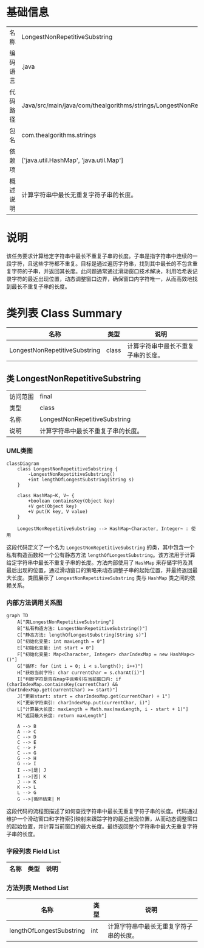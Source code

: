 # 基础信息

|      |      |
|------|------|
| 名称 | LongestNonRepetitiveSubstring |
| 编码语言 | .java |
| 代码路径 | Java/src/main/java/com/thealgorithms/strings/LongestNonRepetitiveSubstring.java |
| 包名 | com.thealgorithms.strings |
| 依赖项 | ['java.util.HashMap', 'java.util.Map'] |
| 概述说明 | 计算字符串中最长无重复字符子串的长度。 |

# 说明

该任务要求计算给定字符串中最长不重复子串的长度。子串是指字符串中连续的一段字符，且这些字符都不重复。目标是通过遍历字符串，找到其中最长的不包含重复字符的子串，并返回其长度。此问题通常通过滑动窗口技术解决，利用哈希表记录字符的最近出现位置，动态调整窗口边界，确保窗口内字符唯一，从而高效地找到最长不重复子串的长度。

# 类列表 Class Summary

| 名称   | 类型  | 说明 |
|-------|------|-------------|
| LongestNonRepetitiveSubstring | class | 计算字符串中最长不重复子串的长度。 |



## 类 LongestNonRepetitiveSubstring

|      |      |
|------|------|
| 访问范围 | final |
| 类型 | class |
| 名称 | LongestNonRepetitiveSubstring |
| 说明 | 计算字符串中最长不重复子串的长度。 |


### UML类图

```mermaid
classDiagram
    class LongestNonRepetitiveSubstring {
        -LongestNonRepetitiveSubstring()
        +int lengthOfLongestSubstring(String s)
    }

    class HashMap~K, V~ {
        +boolean containsKey(Object key)
        +V get(Object key)
        +V put(K key, V value)
    }

    LongestNonRepetitiveSubstring --> HashMap~Character, Integer~ : 使用
```

这段代码定义了一个名为 `LongestNonRepetitiveSubstring` 的类，其中包含一个私有构造函数和一个公有静态方法 `lengthOfLongestSubstring`。该方法用于计算给定字符串中最长不重复子串的长度。方法内部使用了 `HashMap` 来存储字符及其最后出现的位置，通过滑动窗口的策略来动态调整子串的起始位置，并最终返回最大长度。类图展示了 `LongestNonRepetitiveSubstring` 类与 `HashMap` 类之间的依赖关系。


### 内部方法调用关系图

```mermaid
graph TD
    A["类LongestNonRepetitiveSubstring"]
    B["私有构造方法: LongestNonRepetitiveSubstring()"]
    C["静态方法: lengthOfLongestSubstring(String s)"]
    D["初始化变量: int maxLength = 0"]
    E["初始化变量: int start = 0"]
    F["初始化变量: Map<Character, Integer> charIndexMap = new HashMap<>()"]
    G["循环: for (int i = 0; i < s.length(); i++)"]
    H["获取当前字符: char currentChar = s.charAt(i)"]
    I["判断字符是否在map中且索引在当前窗口内: if (charIndexMap.containsKey(currentChar) && charIndexMap.get(currentChar) >= start)"]
    J["更新start: start = charIndexMap.get(currentChar) + 1"]
    K["更新字符索引: charIndexMap.put(currentChar, i)"]
    L["计算最大长度: maxLength = Math.max(maxLength, i - start + 1)"]
    M["返回最大长度: return maxLength"]

    A --> B
    A --> C
    C --> D
    C --> E
    C --> F
    C --> G
    G --> H
    G --> I
    I -->|是| J
    I -->|否| K
    J --> K
    K --> L
    L --> G
    G -->|循环结束| M
```

这段代码的流程图描述了如何查找字符串中最长无重复字符子串的长度。代码通过维护一个滑动窗口和字符索引映射来跟踪字符的最近出现位置，从而动态调整窗口的起始位置，并计算当前窗口的最大长度。最终返回整个字符串中最大无重复字符子串的长度。

### 字段列表 Field List

| 名称  | 类型  | 说明 |
|-------|-------|------|

### 方法列表 Method List

| 名称  | 类型  | 说明 |
|-------|-------|------|
| lengthOfLongestSubstring | int | 计算字符串中最长无重复字符子串的长度。 |




